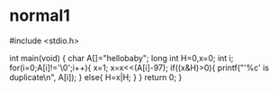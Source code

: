 # normal1

#include <stdio.h>

int main(void) {
  char A[]="hellobaby";
  long int H=0,x=0;
  int i;
  for(i=0;A[i]!='\0';i++){
    x=1;
    x=x<<(A[i]-97);
    if((x&H)>0){
      printf("'%c' is duplicate\n", A[i]);
    }
    else{
      H=x|H;
    }
  }
  return 0;
}
